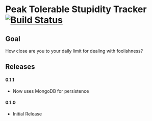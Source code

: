 Peak Tolerable Stupidity Tracker [![Build Status](https://travis-ci.org/dillius/peak-tolerable-stupidity.png?branch=master)](https://travis-ci.org/dillius/peak-tolerable-stupidity)
========================

Goal
----------------
How close are you to your daily limit for dealing with foolishness?

Releases
----------------
#### 0.1.1
* Now uses MongoDB for persistence

#### 0.1.0
* Initial Release

